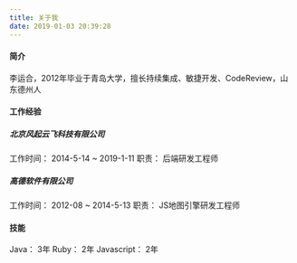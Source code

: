 ```yaml
---
title: 关于我
date: 2019-01-03 20:39:28
---
```


#### 简介
李运合，2012年毕业于青岛大学，擅长持续集成、敏捷开发、CodeReview，山东德州人

#### 工作经验

##### 北京风起云飞科技有限公司
工作时间： 2014-5-14 ~ 2019-1-11
职责： 后端研发工程师

##### 高德软件有限公司
工作时间： 2012-08 ~ 2014-5-13
职责： JS地图引擎研发工程师


#### 技能
Java： 3年
Ruby： 2年
Javascript： 2年